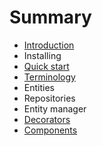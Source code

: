 # Summary

* [Introduction](README.md)
* Installing
* [Quick start](quick-start.md)
* [Terminology](terminology.md)
* Entities
* Repositories
* Entity manager
* [Decorators](decorators.md)
* [Components](components.md)


